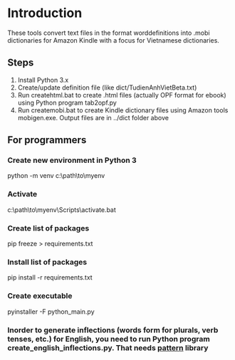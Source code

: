 # Introduction

These tools convert text files in the format word<tab>definitions into .mobi dictionaries for Amazon Kindle with a focus for Vietnamese dictionaries.

## Steps
1. Install Python 3.x
2. Create/update definition file (like dict/TudienAnhVietBeta.txt) 
3. Run createhtml.bat to create .html files (actually OPF format for ebook) using Python program tab2opf.py
4. Run createmobi.bat to create Kindle dictionary files using Amazon tools mobigen.exe. Output files are in ../dict folder above


## For programmers
### Create new environment in Python 3
python -m venv c:\path\to\myenv

### Activate
c:\path\to\myenv\Scripts\activate.bat

### Create list of packages
pip freeze > requirements.txt

### Install list of packages
pip install -r requirements.txt

### Create executable
pyinstaller -F python_main.py 

### Inorder to generate inflections (words form for plurals, verb tenses, etc.) for English, you need to run Python program create_english_inflections.py. That needs [pattern](https://pypi.org/project/Pattern/) library
